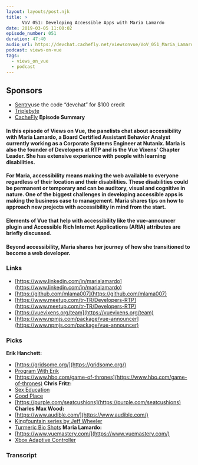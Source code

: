 ```yaml
---
layout: layouts/post.njk
title: >
      VoV 051: Developing Accessible Apps with Maria Lamardo
date: 2019-03-05 11:00:02
episode_number: 051
duration: 47:40
audio_url: https://devchat.cachefly.net/viewsonvue/VoV_051_Maria_Lamardo.mp3
podcast: views-on-vue
tags: 
  - views_on_vue
  - podcast
---
```


## **Sponsors**

- [Sentry](http://sentry.io/)use the code “devchat” for $100 credit
- [Triplebyte](https://triplebyte.com/vue)
- [CacheFly](https://www.cachefly.com/)
**Episode Summary**
#### In this episode of Views on Vue, the panelists chat about accessibility with Maria Lamardo, a Board Certified Assistant Behavior Analyst currently working as a Corporate Systems Engineer at Nutanix. Maria is also the founder of Developers at RTP and is the Vue Vixens' Chapter Leader. She has extensive experience with people with learning disabilities.

#### For Maria, accessibility means making the web available to everyone regardless of their location and their disabilities. These disabilities could be permanent or temporary and can be auditory, visual and cognitive in nature. One of the biggest challenges in developing accessible apps is making the business case to management. Maria shares tips on how to approach new projects with accessibility in mind from the start.

#### Elements of Vue that help with accessibility like the vue-announcer plugin and Accessible Rich Internet Applications (ARIA) attributes are briefly discussed.

#### Beyond accessibility, Maria shares her journey of how she transitioned to become a web developer.

### **Links**

- [https://www.linkedin.com/in/marialamardo](https://www.linkedin.com/in/marialamardo)
- [https://github.com/mlama007](https://github.com/mlama007)
- [https://www.meetup.com/tr-TR/Developers-RTP](https://www.meetup.com/tr-TR/Developers-RTP)
- [https://vuevixens.org/team](https://vuevixens.org/team)
- [https://www.npmjs.com/package/vue-announcer](https://www.npmjs.com/package/vue-announcer)

### **Picks**
 **Erik Hanchett:**
- [https://gridsome.org/](https://gridsome.org/)
- [Program With Erik](https://www.youtube.com/channel/UCshZ3rdoCLjDYuTR_RBubzw)
- [https://www.hbo.com/game-of-thrones](https://www.hbo.com/game-of-thrones)
**Chris Fritz:**
- [Sex Education](https://www.netflix.com/tr/title/80197526)
- [Good Place](https://www.netflix.com/tr/title/80113701)
- [https://purple.com/seatcushions](https://purple.com/seatcushions)
**Charles Max Wood:**
- [https://www.audible.com/](https://www.audible.com/)
- [Kingfountain series by Jeff Wheeler](https://www.amazon.com/s?k=kingfountain+series+jeff+wheeler&i=stripbooks-intl-ship&crid=2ZHELOB567EWY&sprefix=kingfou%2Cstripbooks-intl-ship%2C295&ref=nb_sb_ss_fb_1_7)
- [Turmeric Bio Shots](https://en.fitnessfood.com/organic-human-bio-ingwer-kurkuma-shot-12x100ml.html)
**Maria Lamardo:**
- [https://www.vuemastery.com/](https://www.vuemastery.com/)
- [Xbox Adaptive Controller](https://www.youtube.com/watch?v=9fcK19CAjWM)


### Transcript



